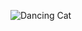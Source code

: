 ![Dancing Cat](https://media3.giphy.com/media/v1.Y2lkPTc5MGI3NjExdnBpczRkcTA4MWZ4eDd5bHQ5OXJmaG43b2lraXF0YXhlajZucDgxZyZlcD12MV9pbnRlcm5hbF9naWZfYnlfaWQmY3Q9Zw/Vuw9m5wXviFIQ/giphy.gif)